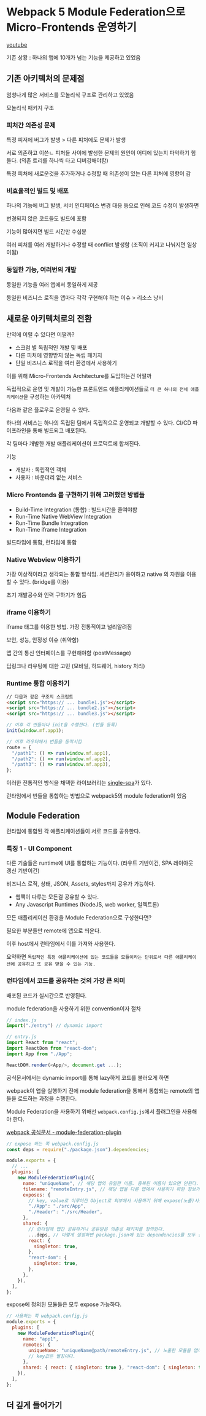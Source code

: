 # Webpack 5 Module Federation으로 Micro-Frontends 운영하기

[youtube](https://www.youtube.com/watch?v=3vGNuDCOMN4)

기존 상황 : 하나의 앱에 10개가 넘는 기능을 제공하고 있었음

## 기존 아키텍처의 문제점

엄청나게 많은 서비스를 모놀리식 구조로 관리하고 있었음

모놀리식 패키지 구조

### 피처간 의존성 문제

특정 피저에 버그가 발생 > 다른 피처에도 문제가 발생

서로 의존하고 이쓴ㄴ 피처들 사이에 발생한 문제의 원인이 어디에 있는지 파악하기 힘들다. (의존 트리를 하나씩 타고 디버깅해야함)

특정 피처에 새로운것을 추가하거나 수정할 때 의존성이 있는 다른 피처에 영향이 감

### 비효율적인 빌드 및 배포

하나의 기능에 버그 발생, 서버 인터페이스 변경 대응 등으로 인해 코드 수정이 발생하면

변경되지 않은 코드들도 빌드에 포함

기능이 많아지면 빌드 시간만 수십분

여러 피처를 여러 개발하거나 수정할 때 conflict 발생함 (조직이 커지고 나눠지면 일상이됨)

### 동일한 기능, 여러번의 개발

동일한 기능을 여러 앱에서 동일하게 제공

동일한 비즈니스 로직을 앱마다 각각 구현해야 하는 이슈 > 리소스 낭비

## 새로운 아키텍처로의 전환

만약에 이럴 수 있다면 어떨까?

- 스크럼 별 독립적인 개발 및 배포
- 다른 피처에 영향받지 않는 독립 패키지
- 단일 비즈니스 로직을 여러 환경에서 사용하기

이를 위해 Micro-Frontends Architecture를 도입하는건 어떨까

독립적으로 운영 및 개발이 가능한 프론트엔드 애플리케이션들로 `더 큰 하나의 전체 애플리케이션`을 구성하는 아카텍처

다음과 같은 플로우로 운영될 수 있다.

하나의 서비스는 하나의 독립된 팀에서 독립적으로 운영되고 개발할 수 있다. CI/CD 파이프라인을 통해 빌드되고 배포된다.

각 팀마다 개발한 개발 애플리케이션이 프로덕트에 합쳐진다.

기능

- 개발자 : 독립적인 객체
- 사용자 : 바운더리 없는 서비스

### Micro Frontends 를 구현하기 위해 고려했던 방법들

- Build-Time Integration (통합) : 빌드시간을 줄여야함
- Run-Time Native WebView Integration
- Run-Time Bundle Integration
- Run-Time iframe Integration

빌드타임에 통합, 런타임에 통합

### Native Webview 이용하기

가장 이상적이라고 생각되는 통합 방식임. 세션관리가 용이하고 native 의 자원을 이용할 수 있다. (bridge를 이용)

초기 개발공수와 인력 구하기가 힘듬

### iframe 이용하기

iframe 태그를 이용한 방법. 가장 전통적이고 널리알려짐

보안, 성능, 안정성 이슈 (취약함)

앱 간의 통신 인터페이스를 구현해야함 (postMessage)

딥링크나 라우팅에 대한 고민 (모바일, 하드웨어, history 처리)

### Runtime 통합 이용하기

```html
// 다음과 같은 구조의 스크립트
<script src="https:// ... bundle1.js"></script>
<script src="https:// ... bundle2.js"></script>
<script src="https:// ... bundle3.js"></script>
```

```javascript
// 이후 각 번들마다 init을 수행한다. (번들 등록)
init(window.mf.app1);

// 이후 라우터에서 번들을 동작시킴
route = {
  "/path1": () => run(window.mf.app1),
  "/path2": () => run(window.mf.app2),
  "/path3": () => run(window.mf.app3),
};
```

이러한 전통적인 방식을 채택한 라이브러리는 [single-spa](https://single-spa.js.org/)가 있다.

런타임에서 번들을 통합하는 방법으로 webpack5의 module federation이 있음

## Module Federation

런타임에 통합된 각 애플리케이션들이 서로 코드를 공유한다.

### 특징 1 - UI Component

다른 기술들은 runtime에 UI를 통합하는 기능이다. (라우트 기반이건, SPA 레이아웃 갱신 기반이건)

비즈니스 로직, 상태, JSON, Assets, styles까지 공유가 가능하다.

- 웹팩이 다루는 모든걸 공유할 수 있다.
- Any Javascript Runtimes (NodeJS, web worker, 일렉트론)

모든 애플리케이션 환경을 Module Federation으로 구성한다면?

필요한 부분들만 remote에 앱으로 띄운다.

이후 host에서 런타임에서 이를 가져와 사용한다.

요약하면 `독립적인 특정 애플리케이션에 있는 코드들을 모듈이라는 단위로서 다른 애플리케이션에 공유하고 또 공유 받을 수 있는 기능.`

### 런타임에서 코드를 공유하는 것의 가장 큰 의미

배포된 코드가 실시간으로 반영된다.

module federation을 사용하기 위한 convention이자 절차

```javascript
// index.js
import("./entry") // dynamic import

// entry.js
import React from "react";
import ReactDom from "react-dom";
import App from "./App";

ReactDOM.render(<App/>, document.get ...);
```

공식문서에서는 dynamic import를 통해 lazy하게 코드를 불러오게 하면

webpack이 앱을 실행하기 전에 module federation을 통해서 통합되는 remote의 앱들을 로드하는 과정을 수행한다.

Module Federation을 사용하기 위해선 `webpack.config.js`에서 플러그인을 사용해야 한다.

[webpack 공식문서 - module-federation-plugin](https://webpack.js.org/plugins/module-federation-plugin/)

```javascript
// expose 하는 쪽 webpack.config.js
const deps = require("./package.json").dependencies;

module.exports = {
  // ...
  plugins: [
    new ModuleFederationPlugin({
      name: "uniqueName", // 해당 앱의 유일한 이름. 중복된 이름이 있으면 안된다.
      filename: "remoteEntry.js", // 해당 앱을 다른 앱에서 사용하기 위한 정보가 담긴 Mnaifest 파일 이름 지정 (기본값 remoteEngry.js)
      exposes: {
        // key, value로 이루어진 Object로 외부에서 사용하기 위해 expose(노출)시킬 모듈들을 정의한다.
        "./App": "./src/App",
        "./Header": "./src/Header",
      },
      shared: {
        // 런타임에 앱간 공유하거나 공유받은 의존성 패키지를 정의한다.
        ...deps, // 이렇게 설정하면 package.json에 있는 dependencies를 모두 공유하거나 공유받겠다는 뜻
        react: {
          singleton: true,
        },
        "react-dom": {
          singleton: true,
        },
      },
    }),
  ],
};
```

expose에 정의된 모듈들은 모두 expose 가능하다.

```javascript
// 사용하는 쪽 webpack.config.js
module.exports = {
  plugins: [
    new ModuleFederationPlugin({
      name: "app1",
      remotes: {
        uniqueName: "uniqueName@path/remoteEntry.js", // 노출한 모듈을 앱이 사용하기 위해 리모트 앱들을 정의한다. (`${name}@${path}` 형태)
        // key값은 별칭이다.
      },
      shared: { react: { singleton: true }, "react-dom": { singleton: true } },
    }),
  ],
};
```

## 더 깊게 들어가기
